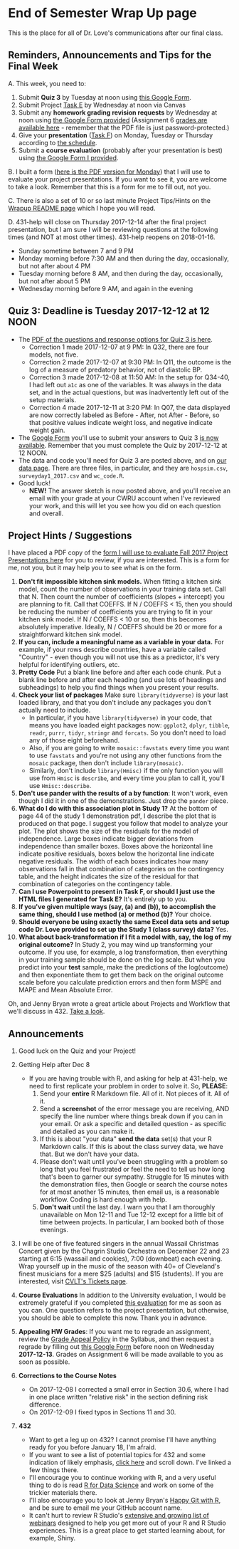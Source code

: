 # End of Semester Wrap Up page

This is the place for all of Dr. Love's communications after our final class.

## Reminders, Announcements and Tips for the Final Week 

A. This week, you need to:

1. Submit **Quiz 3** by Tuesday at noon using [this Google Form](https://goo.gl/forms/yj5YuBusGF7hVvnx1).
2. Submit Project [Task E](https://github.com/THOMASELOVE/431project/tree/master/TaskE) by Wednesday at noon via Canvas
3. Submit any **homework grading revision requests** by Wednesday at noon using [the Google Form provided](https://goo.gl/forms/v5zBIuGnrLkbiuXU2) (Assignment 6 [grades are available here](https://github.com/THOMASELOVE/431homework/blob/master/HW6/431-grades6-pw-2017.pdf) - remember that the PDF file is just password-protected.)
4. Give your **presentation** ([Task F](https://github.com/THOMASELOVE/431project/tree/master/TaskF)) on Monday, Tuesday or Thursday according to [the schedule](https://github.com/THOMASELOVE/431project/blob/master/TaskF/SCHEDULE.md).
5. Submit a **course evaluation** (probably after your presentation is best) using [the Google Form I provided](https://goo.gl/forms/DD2hL8g6GOHxCzwc2).
    
B. I built a form ([here is the PDF version for Monday](https://github.com/THOMASELOVE/431project/blob/master/TaskF/TaskF_evaluationformforTELtouse_(Mondayversion).pdf)) that I will use to evaluate your project presentations. If you want to see it, you are welcome to take a look. Remember that this is a form for me to fill out, not you. 

C. There is also a set of 10 or so last minute Project Tips/Hints on the [Wrapup README page](https://github.com/THOMASELOVE/431slides/blob/master/wrapup/README.md) which I hope you will read.

D. 431-help will close on Thursday 2017-12-14 after the final project presentation, but I am sure I will be reviewing questions at the following times (and NOT at most other times). 431-help reopens on 2018-01-16.

- Sunday sometime between 7 and 9 PM
- Monday morning before 7:30 AM and then during the day, occasionally, but not after about 4 PM
- Tuesday morning before 8 AM, and then during the day, occasionally, but not after about 5 PM
- Wednesday morning before 9 AM, and again in the evening

## Quiz 3: Deadline is Tuesday 2017-12-12 at 12 NOON

- The [PDF of the questions and response options for Quiz 3 is here](https://github.com/THOMASELOVE/431slides/blob/master/wrapup/431-quiz3-2017.pdf).
    - Correction 1 made 2017-12-07 at 9 PM: In Q32, there are four models, not five.
    - Correction 2 made 2017-12-07 at 9:30 PM: In Q11, the outcome is the log of a measure of predatory behavior, not of diastolic BP.
    - Correction 3 made 2017-12-08 at 11:50 AM: In the setup for Q34-40, I had left out `a1c` as one of the variables. It was always in the data set, and in the actual questions, but was inadvertently left out of the setup materials.
    - Correction 4 made 2017-12-11 at 3:20 PM: In Q07, the data displayed are now correctly labeled as Before - After, not After - Before, so that positive values indicate weight loss, and negative indicate weight gain. 
- The [Google Form](https://goo.gl/forms/yj5YuBusGF7hVvnx1) you'll use to submit your answers to Quiz 3 [is now available](https://goo.gl/forms/yj5YuBusGF7hVvnx1). Remember that you must complete the Quiz by 2017-12-12 at 12 NOON.
- The data and code you'll need for Quiz 3 are posted above, and on [our data page](https://github.com/thomaselove/431data). There are three files, in particular, and they are `hospsim.csv`, `surveyday1_2017.csv` and `wc_code.R`.
- Good luck! 
    - **NEW!** The answer sketch is now posted above, and you'll receive an email with your grade at your CWRU account when I've reviewed your work, and this will let you see how you did on each question and overall.

## Project Hints / Suggestions

I have placed a PDF copy of the [form I will use to evaluate Fall 2017 Project Presentations here](https://github.com/THOMASELOVE/431project/blob/master/TaskF/TaskF_evaluationformforTELtouse_(Mondayversion).pdf) for you to review, if you are interested. This is a form for me, not you, but it may help you to see what is on the form.

1. **Don't fit impossible kitchen sink models.** When fitting a kitchen sink model, count the number of observations in your training data set. Call that N. Then count the number of coefficients (slopes + intercept) you are planning to fit. Call that COEFFS. If N / COEFFS < 15, then you should be reducing the number of coefficients you are trying to fit in your kitchen sink model. If N / COEFFS < 10 or so, then this becomes absolutely imperative. Ideally, N / COEFFS should be 20 or more for a straightforward kitchen sink model.
2. **If you can, include a meaningful name as a variable in your data.** For example, if your rows describe countries, have a variable called "Country" - even though you will not use this as a predictor, it's very helpful for identifying outliers, etc.
3. **Pretty Code** Put a blank line before and after each code chunk. Put a blank line before and after each heading (and use lots of headings and subheadings) to help you find things when you present your results.
4. **Check your list of packages** Make sure `library(tidyverse)` is your last loaded library, and that you don't include any packages you don't actually need to include. 
    - In particular, if you have `library(tidyverse)` in your code, that means you have loaded eight packages now: `ggplot2`, `dplyr`, `tibble`, `readr`, `purrr`, `tidyr`, `stringr` and `forcats`. So you don't need to load any of those eight beforehand.
    - Also, if you are going to write `mosaic::favstats` every time you want to use `favstats` and you're not using any other functions from the `mosaic` package, then don't include `library(mosaic)`.
    - Similarly, don't include `library(Hmisc)` if the only function you will use from `Hmisc` is `describe`, and every time you plan to call it, you'll use `Hmisc::describe`.
5. **Don't use pander with the results of a by function**: It won't work, even though I did it in one of the demonstrations. Just drop the `pander` piece.
6. **What do I do with this association plot in Study 1?** At the bottom of page 44 of the study 1 demonstration pdf, I describe the plot that is produced on that page. I suggest you follow that model to analyze your plot. The plot shows the size of the residuals for the model of independence. Large boxes indicate bigger deviations from independence than smaller boxes. Boxes above the horizontal line indicate positive residuals, boxes below the horizontal line indicate negative residuals. The width of each boxes indicates how many observations fall in that combination of categories on the contingency table, and the height indicates the size of the residual for that combination of categories on the contingency table.
7. **Can I use Powerpoint to present in Task F, or should I just use the HTML files I generated for Task E?** It's entirely up to you.
8. **If you've given multiple ways (say, (a) and (b)), to accomplish the same thing, should I use method (a) or method (b)?** Your choice.
9. **Should everyone be using exactly the same Excel data sets and setup code Dr. Love provided to set up the Study 1 (class survey) data?** Yes.
10. **What about back-transformation if I fit a model with, say, the log of my original outcome?** In Study 2, you may wind up transforming your outcome. If you use, for example, a log transformation, then everything in your training sample should be done on the log scale. But when you predict into your **test** sample, make the predictions of the log(outcome) and then exponentiate them to get them back on the original outcome scale before you calculate prediction errors and then form MSPE and MAPE and Mean Absolute Error.

Oh, and Jenny Bryan wrote a great article about Projects and Workflow that we'll discuss in 432. [Take a look](https://www.tidyverse.org/articles/2017/12/workflow-vs-script/).

## Announcements

1. Good luck on the Quiz and your Project!

2. Getting Help after Dec 8
    - If you are having trouble with R, and asking for help at 431-help, we need to first replicate your problem in order to solve it. So, **PLEASE**:
        1. Send your **entire** R Markdown file. All of it. Not pieces of it. All of it.
        2. Send a **screenshot** of the error message you are receiving, AND specify the line number where things break down if you can in your email. Or ask a specific and detailed question - as specific and detailed as you can make it.
        3. If this is about "your data" **send the data** set(s) that your R Markdown calls. If this is about the class survey data, we have that. But we don't have your data.
        4. Please don't wait until you've been struggling with a problem so long that you feel frustrated or feel the need to tell us how long that's been to garner our sympathy. Struggle for 15 minutes with the demonstration files, then Google or search the course notes for at most another 15 minutes, then email us, is a reasonable workflow. Coding is hard enough with help.
        5. **Don't wait** until the last day. I warn you that I am thoroughly unavailable on Mon 12-11 and Tue 12-12 except for a little bit of time between projects. In particular, I am booked both of those evenings.

3. I will be one of five featured singers in the annual Wassail Christmas Concert given by the Chagrin Studio Orchestra on December 22 and 23 starting at 6:15 (wassail and cookies), 7:00 (downbeat) each evening. Wrap yourself up in the music of the season with 40+ of Cleveland's finest musicians for a mere $25 (adults) and $15 (students). If you are interested, visit [CVLT's Tickets page](https://app.arts-people.com/index.php?show=81251). 

4. **Course Evaluations** In addition to the University evaluation, I would be extremely grateful if you completed [this evaluation](https://goo.gl/forms/DD2hL8g6GOHxCzwc2) for me as soon as you can. One question refers to the project presentation, but otherwise, you should be able to complete this now. Thank you in advance.

5. **Appealing HW Grades**: If you want me to regrade an assignment, review the [Grade Appeal Policy](https://thomaselove.github.io/431syllabus/general-course-policies.html#grade-appeal-policy---wait-until-december) in the Syllabus, and then request a regrade by filling out [this Google Form](https://goo.gl/forms/v5zBIuGnrLkbiuXU2) before noon on Wednesday **2017-12-13**. Grades on Assignment 6 will be made available to you as soon as possible.

6. **Corrections to the Course Notes**
    - On 2017-12-08 I corrected a small error in Section 30.6, where I had in one place written "relative risk" in the section defining risk difference.
    - On 2017-12-09 I fixed typos in Sections 11 and 30.

6. **432** 
    - Want to get a leg up on 432? I cannot promise I'll have anything ready for you before January 18, I'm afraid. 
    - If you want to see a list of potential topics for 432 and some indication of likely emphasis, [click here](https://github.com/THOMASELOVE/431slides/blob/master/class_27/taskafter26.md) and scroll down. I've linked a few things there.
    - I'll encourage you to continue working with R, and a very useful thing to do is read [R for Data Science](http://r4ds.had.co.nz/) and work on some of the trickier materials there.
    - I'll also encourage you to look at Jenny Bryan's [Happy Git with R](http://happygitwithr.com/), and be sure to email me your GitHub account name.
    - It can't hurt to review R Studio's [extensive and growing list of webinars](https://www.rstudio.com/resources/webinars/) designed to help you get more out of your R and R Studio experiences. This is a great place to get started learning about, for example, Shiny.

